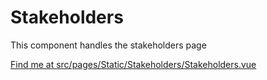 # Stakeholders

This component handles the stakeholders page

[Find me at src/pages/Static/Stakeholders/Stakeholders.vue](https://github.com/FAIRsharing/fairsharing.github.io/tree/workflowTest/src/pages/Static/Stakeholders/Stakeholders.vue)